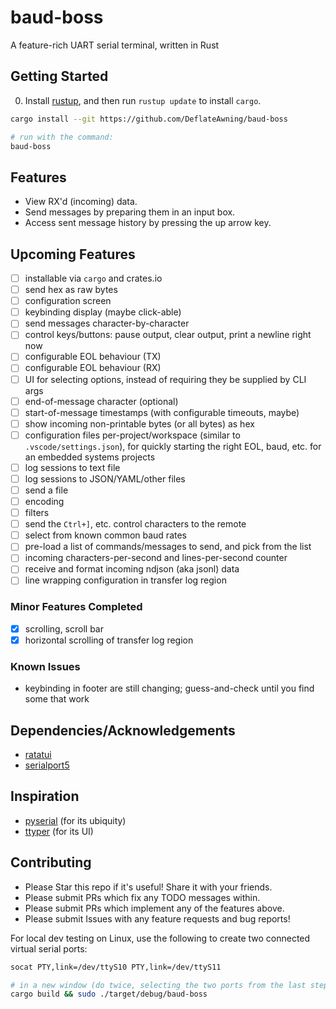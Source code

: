 # baud-boss
A feature-rich UART serial terminal, written in Rust

## Getting Started

0. Install [rustup](https://rustup.rs), and then run `rustup update` to install `cargo`.

```bash
cargo install --git https://github.com/DeflateAwning/baud-boss

# run with the command:
baud-boss
```

## Features
* View RX'd (incoming) data.
* Send messages by preparing them in an input box.
* Access sent message history by pressing the up arrow key.

## Upcoming Features
- [ ] installable via `cargo` and crates.io
- [ ] send hex as raw bytes
- [ ] configuration screen
- [ ] keybinding display (maybe click-able)
- [ ] send messages character-by-character
- [ ] control keys/buttons: pause output, clear output, print a newline right now
- [ ] configurable EOL behaviour (TX)
- [ ] configurable EOL behaviour (RX)
- [ ] UI for selecting options, instead of requiring they be supplied by CLI args
- [ ] end-of-message character (optional)
- [ ] start-of-message timestamps (with configurable timeouts, maybe)
- [ ] show incoming non-printable bytes (or all bytes) as hex
- [ ] configuration files per-project/workspace (similar to `.vscode/settings.json`), for quickly starting the right EOL, baud, etc. for an embedded systems projects
- [ ] log sessions to text file
- [ ] log sessions to JSON/YAML/other files
- [ ] send a file
- [ ] encoding
- [ ] filters
- [ ] send the `Ctrl+]`, etc. control characters to the remote
- [ ] select from known common baud rates
- [ ] pre-load a list of commands/messages to send, and pick from the list
- [ ] incoming characters-per-second and lines-per-second counter
- [ ] receive and format incoming ndjson (aka jsonl) data
- [ ] line wrapping configuration in transfer log region

### Minor Features Completed
- [x] scrolling, scroll bar
- [x] horizontal scrolling of transfer log region

### Known Issues
* keybinding in footer are still changing; guess-and-check until you find some that work

## Dependencies/Acknowledgements
* [ratatui](https://github.com/ratatui-org/ratatui)
* [serialport5](https://gitlab.com/susurrus/serialport-rs)

## Inspiration
* [pyserial](https://github.com/pyserial/pyserial) (for its ubiquity)
* [ttyper](https://github.com/max-niederman/ttyper) (for its UI)

## Contributing
* Please Star this repo if it's useful! Share it with your friends.
* Please submit PRs which fix any TODO messages within.
* Please submit PRs which implement any of the features above.
* Please submit Issues with any feature requests and bug reports!

For local dev testing on Linux, use the following to create two connected virtual serial ports:
```bash
socat PTY,link=/dev/ttyS10 PTY,link=/dev/ttyS11

# in a new window (do twice, selecting the two ports from the last step):
cargo build && sudo ./target/debug/baud-boss
```
